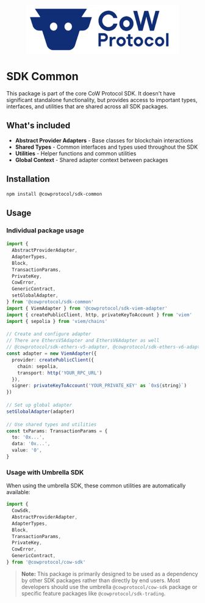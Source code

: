 <p align="center">
  <img width="400" src="https://github.com/cowprotocol/cow-sdk/raw/main/docs/images/CoW.png" />
</p>

# SDK Common

This package is part of the core CoW Protocol SDK. It doesn't have significant standalone functionality, but provides access to important types, interfaces, and utilities that are shared across all SDK packages.

## What's included

- **Abstract Provider Adapters** - Base classes for blockchain interactions
- **Shared Types** - Common interfaces and types used throughout the SDK
- **Utilities** - Helper functions and common utilities
- **Global Context** - Shared adapter context between packages

## Installation

```bash
npm install @cowprotocol/sdk-common
```

## Usage

### Individual package usage

```typescript
import {
  AbstractProviderAdapter,
  AdapterTypes,
  Block,
  TransactionParams,
  PrivateKey,
  CowError,
  GenericContract,
  setGlobalAdapter,
} from '@cowprotocol/sdk-common'
import { ViemAdapter } from '@cowprotocol/sdk-viem-adapter'
import { createPublicClient, http, privateKeyToAccount } from 'viem'
import { sepolia } from 'viem/chains'

// Create and configure adapter
// There are EthersV5Adapter and EthersV6Adapter as well
// @cowprotocol/sdk-ethers-v5-adapter, @cowprotocol/sdk-ethers-v6-adapter
const adapter = new ViemAdapter({
  provider: createPublicClient({
    chain: sepolia,
    transport: http('YOUR_RPC_URL')
  }),
  signer: privateKeyToAccount('YOUR_PRIVATE_KEY' as `0x${string}`)
})

// Set up global adapter
setGlobalAdapter(adapter)

// Use shared types and utilities
const txParams: TransactionParams = {
  to: '0x...',
  data: '0x...',
  value: '0',
}
```

### Usage with Umbrella SDK

When using the umbrella SDK, these common utilities are automatically available:

```typescript
import {
  CowSdk,
  AbstractProviderAdapter,
  AdapterTypes,
  Block,
  TransactionParams,
  PrivateKey,
  CowError,
  GenericContract,
} from '@cowprotocol/cow-sdk'
```

> **Note:** This package is primarily designed to be used as a dependency by other SDK packages rather than directly by end users. Most developers should use the umbrella `@cowprotocol/cow-sdk` package or specific feature packages like `@cowprotocol/sdk-trading`.
